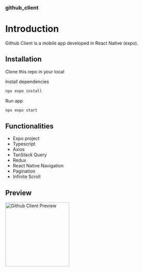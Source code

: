 ### github_client

# Introduction

Github Client is a mobile app developed in React Native (expo).

## Installation

Clone this repo in your local

Install dependencies

```bash
npx expo install
```

Run app

```bash
npx expo start
```

## Functionalities

- Expo project
- Typescript
- Axios
- TanStack Query
- Redux
- React Native Navigation
- Pagination
- Infinite Scroll

## Preview

<img src="GitHub_Client_Preview.gif" width="200" alt="Github Client Preview">

<!-- ![Github Client Preview](GitHub_Client_Preview.gif) -->
